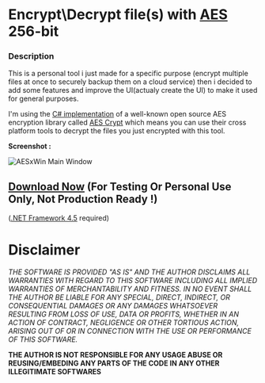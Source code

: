 Encrypt\Decrypt file(s) with [AES](https://en.wikipedia.org/wiki/Advanced_Encryption_Standard) 256-bit
===============================

### Description
This is a personal tool i just made for a specific purpose (encrypt multiple files at once to securely backup them on a cloud service) then i decided to add some features and improve the UI(actualy create the UI) to make it used for general purposes.

I'm using the [C# implementation](https://github.com/kenkendk/sharpaescrypt) of a well-known open source AES encryption library called [AES Crypt](https://www.aescrypt.com/) which means you can use their cross platform tools to decrypt the files you just encrypted with this tool.

**Screenshot :**

![AESxWin Main Window](https://i.imgur.com/eUv0r5O.png)

## [Download Now](https://github.com/batmanalien/AESxWin/releases)  (**For Testing Or Personal Use Only, Not Production Ready !**)
([.NET Framework 4.5](https://www.microsoft.com/en-us/download/details.aspx?id=30653) required)

# Disclaimer
_THE SOFTWARE IS PROVIDED "AS IS" AND THE AUTHOR DISCLAIMS ALL WARRANTIES WITH REGARD TO THIS SOFTWARE INCLUDING ALL IMPLIED WARRANTIES OF MERCHANTABILITY AND FITNESS. IN NO EVENT SHALL THE AUTHOR BE LIABLE FOR ANY SPECIAL, DIRECT, INDIRECT, OR CONSEQUENTIAL DAMAGES OR ANY DAMAGES WHATSOEVER RESULTING FROM LOSS OF USE, DATA OR PROFITS, WHETHER IN AN ACTION OF CONTRACT, NEGLIGENCE OR OTHER TORTIOUS ACTION, ARISING OUT OF OR IN CONNECTION WITH THE USE OR PERFORMANCE OF THIS SOFTWARE._


__THE AUTHOR IS NOT RESPONSIBLE FOR ANY USAGE ABUSE OR REUSING/EMBEDING ANY PARTS OF THE CODE IN ANY OTHER ILLEGITIMATE SOFTWARES__
